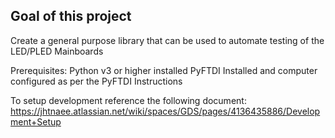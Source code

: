 ## Goal of this project
Create a general purpose library that can be used to automate testing of the LED/PLED Mainboards


Prerequisites:
Python v3 or higher installed
PyFTDI Installed and computer configured as per the PyFTDI Instructions

To setup development reference the following document:
https://jhtnaee.atlassian.net/wiki/spaces/GDS/pages/4136435886/Development+Setup